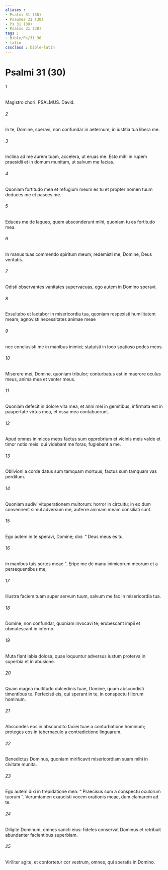 ```yaml
---
aliases : 
- Psalmi 31 (30)
- Psaumes 31 (30)
- Ps 31 (30)
- Psalms 31 (30)
tags : 
- Bible/Ps/31_30
- latin
cssclass : bible-latin
---
```


# Psalmi 31 (30)

###### 1
Magistro chori. PSALMUS. David.
###### 2
In te, Domine, speravi, non confundar in aeternum; in iustitia tua libera me.
###### 3
Inclina ad me aurem tuam, accelera, ut eruas me. Esto mihi in rupem praesidii et in domum munitam, ut salvum me facias.
###### 4
Quoniam fortitudo mea et refugium meum es tu et propter nomen tuum deduces me et pasces me.
###### 5
Educes me de laqueo, quem absconderunt mihi, quoniam tu es fortitudo mea.
###### 6
In manus tuas commendo spiritum meum; redemisti me, Domine, Deus veritatis.
###### 7
Odisti observantes vanitates supervacuas, ego autem in Domino speravi.
###### 8
Exsultabo et laetabor in misericordia tua, quoniam respexisti humilitatem meam; agnovisti necessitates animae meae
###### 9
nec conclusisti me in manibus inimici; statuisti in loco spatioso pedes meos.
###### 10
Miserere mei, Domine, quoniam tribulor; conturbatus est in maerore oculus meus, anima mea et venter meus.
###### 11
Quoniam defecit in dolore vita mea, et anni mei in gemitibus; infirmata est in paupertate virtus mea, et ossa mea contabuerunt.
###### 12
Apud omnes inimicos meos factus sum opprobrium et vicinis meis valde et timor notis meis: qui videbant me foras, fugiebant a me.
###### 13
Oblivioni a corde datus sum tamquam mortuus; factus sum tamquam vas perditum.
###### 14
Quoniam audivi vituperationem multorum: horror in circuitu; in eo dum convenirent simul adversum me, auferre animam meam consiliati sunt.
###### 15
Ego autem in te speravi, Domine; dixi: “ Deus meus es tu,
###### 16
in manibus tuis sortes meae ”. Eripe me de manu inimicorum meorum et a persequentibus me;
###### 17
illustra faciem tuam super servum tuum, salvum me fac in misericordia tua.
###### 18
Domine, non confundar, quoniam invocavi te; erubescant impii et obmutescant in inferno.
###### 19
Muta fiant labia dolosa, quae loquuntur adversus iustum proterva in superbia et in abusione.
###### 20
Quam magna multitudo dulcedinis tuae, Domine, quam abscondisti timentibus te. Perfecisti eis, qui sperant in te, in conspectu filiorum hominum.
###### 21
Abscondes eos in abscondito faciei tuae a conturbatione hominum; proteges eos in tabernaculo a contradictione linguarum.
###### 22
Benedictus Dominus, quoniam mirificavit misericordiam suam mihi in civitate munita.
###### 23
Ego autem dixi in trepidatione mea: “ Praecisus sum a conspectu oculorum tuorum ”. Verumtamen exaudisti vocem orationis meae, dum clamarem ad te.
###### 24
Diligite Dominum, omnes sancti eius: fideles conservat Dominus et retribuit abundanter facientibus superbiam.
###### 25
Viriliter agite, et confortetur cor vestrum, omnes, qui speratis in Domino.
